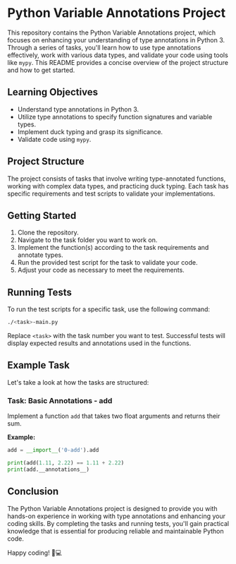 # Python Variable Annotations Project

This repository contains the Python Variable Annotations project, which focuses on enhancing your understanding of type annotations in Python 3. Through a series of tasks, you'll learn how to use type annotations effectively, work with various data types, and validate your code using tools like `mypy`. This README provides a concise overview of the project structure and how to get started.

## Learning Objectives

- Understand type annotations in Python 3.
- Utilize type annotations to specify function signatures and variable types.
- Implement duck typing and grasp its significance.
- Validate code using `mypy`.

## Project Structure

The project consists of tasks that involve writing type-annotated functions, working with complex data types, and practicing duck typing. Each task has specific requirements and test scripts to validate your implementations.

## Getting Started

1. Clone the repository.
2. Navigate to the task folder you want to work on.
3. Implement the function(s) according to the task requirements and annotate types.
4. Run the provided test script for the task to validate your code.
5. Adjust your code as necessary to meet the requirements.

## Running Tests

To run the test scripts for a specific task, use the following command:

```bash
./<task>-main.py
```

Replace `<task>` with the task number you want to test. Successful tests will display expected results and annotations used in the functions.

## Example Task

Let's take a look at how the tasks are structured:

### Task: Basic Annotations - add

Implement a function `add` that takes two float arguments and returns their sum.

**Example:**

```python
add = __import__('0-add').add

print(add(1.11, 2.22) == 1.11 + 2.22)
print(add.__annotations__)
```

## Conclusion

The Python Variable Annotations project is designed to provide you with hands-on experience in working with type annotations and enhancing your coding skills. By completing the tasks and running tests, you'll gain practical knowledge that is essential for producing reliable and maintainable Python code.

Happy coding! 🐍💻
